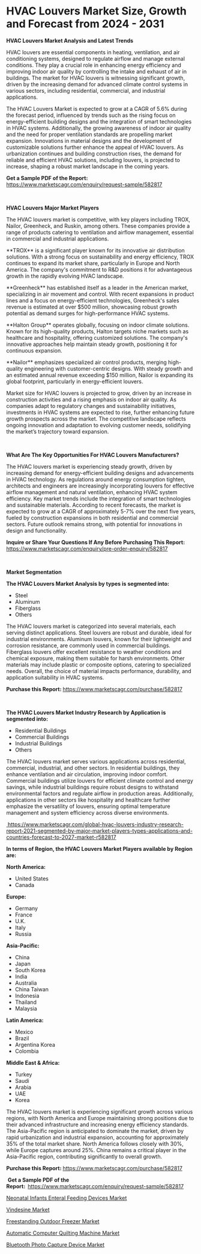 <p><h1>HVAC Louvers Market Size, Growth and Forecast from 2024 - 2031</h1></p><p><strong>HVAC Louvers Market Analysis and Latest Trends</strong></p>
<p><p>HVAC louvers are essential components in heating, ventilation, and air conditioning systems, designed to regulate airflow and manage external conditions. They play a crucial role in enhancing energy efficiency and improving indoor air quality by controlling the intake and exhaust of air in buildings. The market for HVAC louvers is witnessing significant growth, driven by the increasing demand for advanced climate control systems in various sectors, including residential, commercial, and industrial applications.</p><p>The HVAC Louvers Market is expected to grow at a CAGR of 5.6% during the forecast period, influenced by trends such as the rising focus on energy-efficient building designs and the integration of smart technologies in HVAC systems. Additionally, the growing awareness of indoor air quality and the need for proper ventilation standards are propelling market expansion. Innovations in material designs and the development of customizable solutions further enhance the appeal of HVAC louvers. As urbanization continues and building construction rises, the demand for reliable and efficient HVAC solutions, including louvers, is projected to increase, shaping a robust market landscape in the coming years.</p></p>
<p><strong>Get a Sample PDF of the Report:&nbsp;</strong> <a href="https://www.marketscagr.com/enquiry/request-sample/582817?utm_campaign=1550&utm_medium=2&utm_source=Github&utm_content=ia&utm_term=12102024&utm_id=hvac-louvers">https://www.marketscagr.com/enquiry/request-sample/582817</a></p>
<p>&nbsp;</p>
<p><strong>HVAC Louvers Major Market Players</strong></p>
<p><p>The HVAC louvers market is competitive, with key players including TROX, Nailor, Greenheck, and Ruskin, among others. These companies provide a range of products catering to ventilation and airflow management, essential in commercial and industrial applications.</p><p>**TROX** is a significant player known for its innovative air distribution solutions. With a strong focus on sustainability and energy efficiency, TROX continues to expand its market share, particularly in Europe and North America. The company's commitment to R&D positions it for advantageous growth in the rapidly evolving HVAC landscape.</p><p>**Greenheck** has established itself as a leader in the American market, specializing in air movement and control. With recent expansions in product lines and a focus on energy-efficient technologies, Greenheck's sales revenue is estimated at over $500 million, showcasing robust growth potential as demand surges for high-performance HVAC systems.</p><p>**Halton Group** operates globally, focusing on indoor climate solutions. Known for its high-quality products, Halton targets niche markets such as healthcare and hospitality, offering customized solutions. The company's innovative approaches help maintain steady growth, positioning it for continuous expansion.</p><p>**Nailor** emphasizes specialized air control products, merging high-quality engineering with customer-centric designs. With steady growth and an estimated annual revenue exceeding $150 million, Nailor is expanding its global footprint, particularly in energy-efficient louvers.</p><p>Market size for HVAC louvers is projected to grow, driven by an increase in construction activities and a rising emphasis on indoor air quality. As companies adapt to regulatory changes and sustainability initiatives, investments in HVAC systems are expected to rise, further enhancing future growth prospects across the market. The competitive landscape reflects ongoing innovation and adaptation to evolving customer needs, solidifying the market’s trajectory toward expansion.</p></p>
<p>&nbsp;</p>
<p><strong>What Are The Key Opportunities For HVAC Louvers Manufacturers?</strong></p>
<p><p>The HVAC louvers market is experiencing steady growth, driven by increasing demand for energy-efficient building designs and advancements in HVAC technology. As regulations around energy consumption tighten, architects and engineers are increasingly incorporating louvers for effective airflow management and natural ventilation, enhancing HVAC system efficiency. Key market trends include the integration of smart technologies and sustainable materials. According to recent forecasts, the market is expected to grow at a CAGR of approximately 5-7% over the next five years, fueled by construction expansions in both residential and commercial sectors. Future outlook remains strong, with potential for innovations in design and functionality.</p></p>
<p><strong>Inquire or Share Your Questions If Any Before Purchasing This Report:</strong> <a href="https://www.marketscagr.com/enquiry/pre-order-enquiry/582817?utm_campaign=1550&utm_medium=2&utm_source=Github&utm_content=ia&utm_term=12102024&utm_id=hvac-louvers">https://www.marketscagr.com/enquiry/pre-order-enquiry/582817</a></p>
<p>&nbsp;</p>
<p><strong>Market Segmentation</strong></p>
<p><strong>The HVAC Louvers Market Analysis by types is segmented into:</strong></p>
<p><ul><li>Steel</li><li>Aluminum</li><li>Fiberglass</li><li>Others</li></ul></p>
<p><p>The HVAC louvers market is categorized into several materials, each serving distinct applications. Steel louvers are robust and durable, ideal for industrial environments. Aluminum louvers, known for their lightweight and corrosion resistance, are commonly used in commercial buildings. Fiberglass louvers offer excellent resistance to weather conditions and chemical exposure, making them suitable for harsh environments. Other materials may include plastic or composite options, catering to specialized needs. Overall, the choice of material impacts performance, durability, and application suitability in HVAC systems.</p></p>
<p><strong>Purchase this Report:&nbsp;</strong><a href="https://www.marketscagr.com/purchase/582817?utm_campaign=1550&utm_medium=2&utm_source=Github&utm_content=ia&utm_term=12102024&utm_id=hvac-louvers">https://www.marketscagr.com/purchase/582817</a></p>
<p>&nbsp;</p>
<p><strong>The HVAC Louvers Market Industry Research by Application is segmented into:</strong></p>
<p><ul><li>Residential Buildings</li><li>Commercial Buildings</li><li>Industrial Buildings</li><li>Others</li></ul></p>
<p><p>The HVAC louvers market serves various applications across residential, commercial, industrial, and other sectors. In residential buildings, they enhance ventilation and air circulation, improving indoor comfort. Commercial buildings utilize louvers for efficient climate control and energy savings, while industrial buildings require robust designs to withstand environmental factors and regulate airflow in production areas. Additionally, applications in other sectors like hospitality and healthcare further emphasize the versatility of louvers, ensuring optimal temperature management and system efficiency across diverse environments.</p></p>
<p><a href="https://www.marketscagr.com/global-hvac-louvers-industry-research-report-2021-segmented-by-major-market-players-types-applications-and-countries-forecast-to-2027-market-r582817?utm_campaign=1550&utm_medium=2&utm_source=Github&utm_content=ia&utm_term=12102024&utm_id=hvac-louvers">&nbsp;https://www.marketscagr.com/global-hvac-louvers-industry-research-report-2021-segmented-by-major-market-players-types-applications-and-countries-forecast-to-2027-market-r582817</a></p>
<p><strong>In terms of Region, the HVAC Louvers Market Players available by Region are:</strong></p>
<p>
    <p> <strong> North America: </strong>
        <ul>
            <li>United States</li>
            <li>Canada</li>
        </ul>
        </p> 
    <p> <strong> Europe: </strong>
        <ul>
            <li>Germany</li>
            <li>France</li>
            <li>U.K.</li>
            <li>Italy</li>
            <li>Russia</li>
        </ul>
        </p> 
    <p> <strong> Asia-Pacific: </strong>
        <ul>
            <li>China</li>
            <li>Japan</li>
            <li>South Korea</li>
            <li>India</li>
            <li>Australia</li>
            <li>China Taiwan</li>
            <li>Indonesia</li>
            <li>Thailand</li>
            <li>Malaysia</li>
        </ul>
        </p> 
    <p> <strong> Latin America: </strong>
        <ul>
            <li>Mexico</li>
            <li>Brazil</li>
            <li>Argentina Korea</li>
            <li>Colombia</li>
        </ul>
        </p> 
    <p> <strong> Middle East & Africa: </strong>
        <ul>
            <li>Turkey</li>
            <li>Saudi</li>
            <li>Arabia</li>
            <li>UAE</li>
            <li>Korea</li>
        </ul>
    </p>
    </p>
<p><p>The HVAC louvers market is experiencing significant growth across various regions, with North America and Europe maintaining strong positions due to their advanced infrastructure and increasing energy efficiency standards. The Asia-Pacific region is anticipated to dominate the market, driven by rapid urbanization and industrial expansion, accounting for approximately 35% of the total market share. North America follows closely with 30%, while Europe captures around 25%. China remains a critical player in the Asia-Pacific region, contributing significantly to overall growth.</p></p>
<p><strong>Purchase this Report: </strong><a href="https://www.marketscagr.com/purchase/582817?utm_campaign=1550&utm_medium=2&utm_source=Github&utm_content=ia&utm_term=12102024&utm_id=hvac-louvers">https://www.marketscagr.com/purchase/582817</a></p>
<p>&nbsp;<strong>Get a Sample PDF of the Report:&nbsp;&nbsp;</strong><a href="https://www.marketscagr.com/enquiry/request-sample/582817?utm_campaign=1550&utm_medium=2&utm_source=Github&utm_content=ia&utm_term=12102024&utm_id=hvac-louvers">https://www.marketscagr.com/enquiry/request-sample/582817</a></p>
<p><strong></strong></p>
<p><p><a href="https://github.com/kimhelmer83/Market-Research-Report-List-1/blob/main/neonatal-infants-enteral-feeding-devices-market.md?utm_campaign=1550&utm_medium=2&utm_source=Github&utm_content=ia&utm_term=12102024&utm_id=hvac-louvers">Neonatal Infants Enteral Feeding Devices Market</a></p><p><a href="https://github.com/maq4brod/Market-Research-Report-List-1/blob/main/vindesine-market.md?utm_campaign=1550&utm_medium=2&utm_source=Github&utm_content=ia&utm_term=12102024&utm_id=hvac-louvers">Vindesine Market</a></p><p><a href="https://www.linkedin.com/pulse/freestanding-outdoor-freezer-market-outlook-forecast-from-0e4be?utm_campaign=1550&utm_medium=2&utm_source=Github&utm_content=ia&utm_term=12102024&utm_id=hvac-louvers">Freestanding Outdoor Freezer Market</a></p><p><a href="https://www.linkedin.com/pulse/automatic-computer-quilting-machine-market-global-insights-sales-uu4de?utm_campaign=1550&utm_medium=2&utm_source=Github&utm_content=ia&utm_term=12102024&utm_id=hvac-louvers">Automatic Computer Quilting Machine Market</a></p><p><a href="https://www.linkedin.com/pulse/bluetooth-photo-capture-device-market-outlook-current-assessment-ooane?utm_campaign=1550&utm_medium=2&utm_source=Github&utm_content=ia&utm_term=12102024&utm_id=hvac-louvers">Bluetooth Photo Capture Device Market</a></p></p>